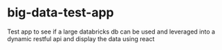 # big-data-test-app
Test app to see if a large databricks db can be used and leveraged into a dynamic restful api and display the data using react  
